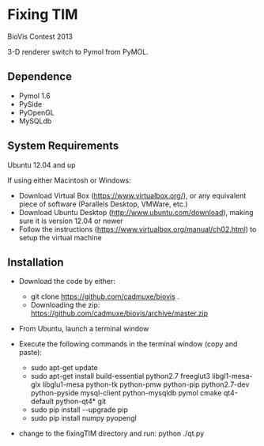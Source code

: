 Fixing TIM
======

BioVis Contest 2013

3-D renderer switch to Pymol from PyMOL.
 
Dependence
---------
* Pymol 1.6
* PySide
* PyOpenGL
* MySQLdb


System Requirements
-----
Ubuntu 12.04 and up

If using either Macintosh or Windows:
* Download Virtual Box (https://www.virtualbox.org/), or any equivalent piece of software (Parallels Desktop, VMWare, etc.)
* Download Ubuntu Desktop (http://www.ubuntu.com/download), making sure it is version 12.04 or newer
* Follow the instructions (https://www.virtualbox.org/manual/ch02.html) to setup the virtual machine

Installation
------------

* Download the code by either:
	*  git clone https://github.com/cadmuxe/biovis .
	* Downloading the zip: https://github.com/cadmuxe/biovis/archive/master.zip

* From Ubuntu, launch a terminal window
* Execute the following commands in the terminal window (copy and paste):
	* sudo apt-get update 
	* sudo apt-get install build-essential python2.7 freeglut3 libgl1-mesa-glx libglu1-mesa python-tk python-pmw python-pip python2.7-dev python-pyside mysql-client python-mysqldb pymol cmake qt4-default python-qt4* git
	* sudo pip install --upgrade pip
	* sudo pip install numpy pyopengl 
* change to the fixingTIM directory and run: python ./qt.py
